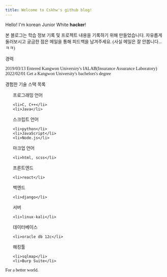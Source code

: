 ```yaml
---
title: Welcome to Cskhw's github blog!
---
```

<link href="https://fonts.googleapis.com/css?family=Noto+Serif+KR&display=swap" rel="stylesheet">

Hello! I'm korean Junior White **hacker**!

<span style="font-family: 'Noto Serif Kr', serif;">
본 블로그는 학습 정보 기록 및 프로젝트 내용을 기록하기 위해 만들었습니다.
자유롭게 둘러보시고 궁금한 점은 메일을 통해 피드백을 남겨주세요. (사실 메일은 잘 안봅니다...ㅋㅋ)

경력

2019/03/13 Entered Kangwon Universiry's IALAB(Insurance Assurance Laboratory)<br>
2022/02/01 Get a Kangwon University's bachelors's degree<br>





경험한 기술 스택 목록

<ul>
프로그래밍 언어<br>

    <li>C, C++</li>
    <li>Java</li>
스크립트 언어<br>

    <li>python</li>
    <li>JavaScript</li>
    <li>Node.js</li>
마크업 언어<br>

    <li>html, scss</li>
프론트엔드<br>

    <li>react</li>
백엔드<br>

    <li>django</li>
서버<br>

    <li>linux-kali</li>
데이터베이스<br>

    <li>oracle db 12c</li>
해킹툴<br>

    <li>sqlmap</li>
    <li>Burp Suite</li>
</ul>

For a better world.

